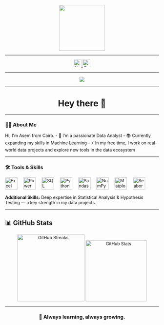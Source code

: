 <div align="center">
  <img height="150" src="https://media.giphy.com/media/M9gbBd9nbDrOTu1Mqx/giphy.gif" />
</div>

---

<div align="center">
  <a href="https://www.linkedin.com/in/assem-abdel-kareem-935142294/" target="_blank">
    <img src="https://img.shields.io/static/v1?message=LinkedIn&logo=linkedin&label=&color=0077B5&logoColor=white&style=for-the-badge" height="25" alt="LinkedIn logo" />
  </a>
  <a href="https://www.kaggle.com/assembdelkareem" target="_blank">
    <img src="https://img.shields.io/static/v1?message=Kaggle&logo=kaggle&label=&color=20BEFF&logoColor=white&style=for-the-badge" height="25" alt="Kaggle logo" />
  </a>
</div>

---

<div align="center">
  <img src="https://visitor-badge.laobi.icu/badge?page_id=asem.asem" />
</div>

---

<h1 align="center">Hey there 👋</h1>

---

<h3 align="left">👨‍💻 About Me</h3>

<p align="left">
  Hi, I'm Asem from Cairo.  
  - 🔭 I’m a passionate Data Analyst  
  - 📚 Currently expanding my skills in Machine Learning  
  - ⚡ In my free time, I work on real-world data projects and explore new tools in the data ecosystem  
</p>

---

<h3 align="left">🛠 Tools & Skills</h3>

<div align="left">
  <img src="https://cdn.jsdelivr.net/gh/simple-icons/simple-icons/icons/microsoftexcel.svg" height="40" alt="Excel" title="Excel" />
  <img width="12" />
  <img src="https://cdn.jsdelivr.net/gh/simple-icons/simple-icons/icons/powerbi.svg" height="40" alt="Power BI" title="Power BI" />
  <img width="12" />
  <img src="https://cdn.jsdelivr.net/gh/simple-icons/simple-icons/icons/microsoftsqlserver.svg" height="40" alt="SQL Server" title="SQL Server" />
  <img width="12" />
  <img src="https://cdn.jsdelivr.net/gh/simple-icons/simple-icons/icons/python.svg" height="40" alt="Python" title="Python" />
  <img width="12" />
  <img src="https://cdn.jsdelivr.net/gh/simple-icons/simple-icons/icons/pandas.svg" height="40" alt="Pandas" title="Pandas" />
  <img width="12" />
  <img src="https://cdn.jsdelivr.net/gh/simple-icons/simple-icons/icons/numpy.svg" height="40" alt="NumPy" title="NumPy" />
  <img width="12" />
  <img src="https://cdn.jsdelivr.net/gh/simple-icons/simple-icons/icons/matplotlib.svg" height="40" alt="Matplotlib" title="Matplotlib" />
  <img width="12" />
  <img src="https://cdn.jsdelivr.net/gh/simple-icons/simple-icons/icons/seaborn.svg" height="40" alt="Seaborn" title="Seaborn" />
</div>

<p><strong>Additional Skills:</strong> Deep expertise in Statistical Analysis & Hypothesis Testing — a key strength in my data projects.</p>

---

<h2>📊 GitHub Stats</h2>

<div align="center">

  <!-- 🔥 GitHub Streaks -->
  <img src="https://streak-stats.demolab.com?user=asem&locale=en&mode=daily&theme=dark&hide_border=false&border_radius=5" height="220" alt="GitHub Streaks" />

  <!-- 📈 GitHub Stats -->
  <img src="https://github-readme-stats.vercel.app/api?username=asem&show_icons=true&theme=dark&hide_border=false&rank_icon=github" height="200" alt="GitHub Stats" />

</div>

---

<h3 align="center">🚀 Always learning, always growing.</h3>
